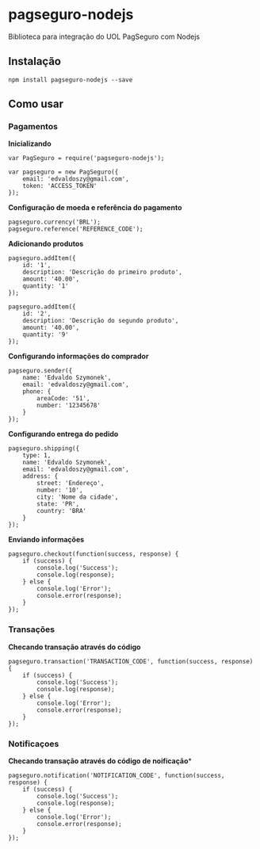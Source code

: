 # pagseguro-nodejs
Biblioteca para integração do UOL PagSeguro com Nodejs

## Instalação
`npm install pagseguro-nodejs --save`

## Como usar

### Pagamentos

**Inicializando**
```
var PagSeguro = require('pagseguro-nodejs');

var pagseguro = new PagSeguro({
    email: 'edvaldoszy@gmail.com',
    token: 'ACCESS_TOKEN'
});
```

**Configuração de moeda e referência do pagamento**
```
pagseguro.currency('BRL');
pagseguro.reference('REFERENCE_CODE');
```

**Adicionando produtos**
```
pagseguro.addItem({
    id: '1',
    description: 'Descrição do primeiro produto',
    amount: '40.00',
    quantity: '1'
});

pagseguro.addItem({
    id: '2',
    description: 'Descrição do segundo produto',
    amount: '40.00',
    quantity: '9'
});
```

**Configurando informações do comprador**
```
pagseguro.sender({
    name: 'Edvaldo Szymonek',
    email: 'edvaldoszy@gmail.com',
    phone: {
        areaCode: '51',
        number: '12345678'
    }
});
```

**Configurando entrega do pedido**
```
pagseguro.shipping({
    type: 1,
    name: 'Edvaldo Szymonek',
    email: 'edvaldoszy@gmail.com',
    address: {
        street: 'Endereço',
        number: '10',
        city: 'Nome da cidade',
        state: 'PR',
        country: 'BRA'
    }
});
```

**Enviando informações**
```
pagseguro.checkout(function(success, response) {
    if (success) {
        console.log('Success');
        console.log(response);
    } else {
        console.log('Error');
        console.error(response);
    }
});
```

### Transações

**Checando transação através do código**
```
pagseguro.transaction('TRANSACTION_CODE', function(success, response) {
    if (success) {
        console.log('Success');
        console.log(response);
    } else {
        console.log('Error');
        console.error(response);
    }
});
```

### Notificaçoes

**Checando transação através do código de noificação***
```
pagseguro.notification('NOTIFICATION_CODE', function(success, response) {
    if (success) {
        console.log('Success');
        console.log(response);
    } else {
        console.log('Error');
        console.error(response);
    }
});
```